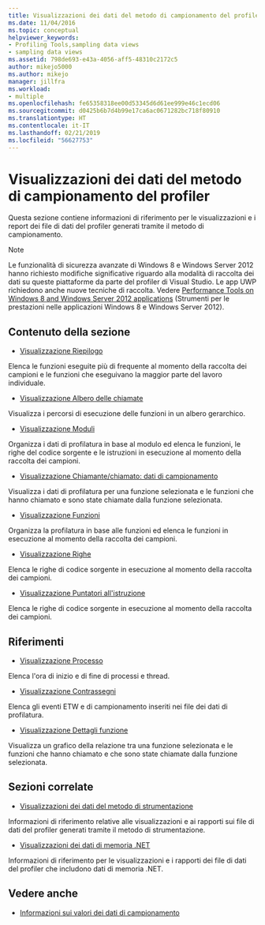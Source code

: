 ```yaml
---
title: Visualizzazioni dei dati del metodo di campionamento del profiler | Microsoft Docs
ms.date: 11/04/2016
ms.topic: conceptual
helpviewer_keywords:
- Profiling Tools,sampling data views
- sampling data views
ms.assetid: 798de693-e43a-4056-aff5-48310c2172c5
author: mikejo5000
ms.author: mikejo
manager: jillfra
ms.workload:
- multiple
ms.openlocfilehash: fe65358318ee00d53345d6d61ee999e46c1ecd06
ms.sourcegitcommit: d0425b6b7d4b99e17ca6ac0671282bc718f80910
ms.translationtype: HT
ms.contentlocale: it-IT
ms.lasthandoff: 02/21/2019
ms.locfileid: "56627753"
---
```

# <a name="profiler-sampling-method-data-views"></a>Visualizzazioni dei dati del metodo di campionamento del profiler
Questa sezione contiene informazioni di riferimento per le visualizzazioni e i report dei file di dati del profiler generati tramite il metodo di campionamento.

> [!NOTE]
>  Le funzionalità di sicurezza avanzate di Windows 8 e Windows Server 2012 hanno richiesto modifiche significative riguardo alla modalità di raccolta dei dati su queste piattaforme da parte del profiler di Visual Studio. Le app UWP richiedono anche nuove tecniche di raccolta. Vedere [Performance Tools on Windows 8 and Windows Server 2012 applications](../profiling/performance-tools-on-windows-8-and-windows-server-2012-applications.md) (Strumenti per le prestazioni nelle applicazioni Windows 8 e Windows Server 2012).

## <a name="in-this-section"></a>Contenuto della sezione
- [Visualizzazione Riepilogo](../profiling/summary-view-sampling-data.md)

 Elenca le funzioni eseguite più di frequente al momento della raccolta dei campioni e le funzioni che eseguivano la maggior parte del lavoro individuale.

- [Visualizzazione Albero delle chiamate](../profiling/call-tree-view-sampling-data.md)

 Visualizza i percorsi di esecuzione delle funzioni in un albero gerarchico.

- [Visualizzazione Moduli](../profiling/modules-view-sampling-data.md)

 Organizza i dati di profilatura in base al modulo ed elenca le funzioni, le righe del codice sorgente e le istruzioni in esecuzione al momento della raccolta dei campioni.

- [Visualizzazione Chiamante/chiamato: dati di campionamento](../profiling/caller-callee-view-sampling-data.md)

 Visualizza i dati di profilatura per una funzione selezionata e le funzioni che hanno chiamato e sono state chiamate dalla funzione selezionata.

- [Visualizzazione Funzioni](../profiling/functions-view-sampling-data.md)

 Organizza la profilatura in base alle funzioni ed elenca le funzioni in esecuzione al momento della raccolta dei campioni.

- [Visualizzazione Righe](../profiling/lines-view-sampling-data.md)

 Elenca le righe di codice sorgente in esecuzione al momento della raccolta dei campioni.

- [Visualizzazione Puntatori all'istruzione](../profiling/instruction-pointers-ips-view-sampling-data.md)

 Elenca le righe di codice sorgente in esecuzione al momento della raccolta dei campioni.

## <a name="reference"></a>Riferimenti
- [Visualizzazione Processo](../profiling/process-view.md)

 Elenca l'ora di inizio e di fine di processi e thread.

- [Visualizzazione Contrassegni](../profiling/marks-view.md)

 Elenca gli eventi ETW e di campionamento inseriti nei file dei dati di profilatura.

- [Visualizzazione Dettagli funzione](../profiling/function-details-view.md)

 Visualizza un grafico della relazione tra una funzione selezionata e le funzioni che hanno chiamato e che sono state chiamate dalla funzione selezionata.

## <a name="related-sections"></a>Sezioni correlate
- [Visualizzazioni dei dati del metodo di strumentazione](../profiling/instrumentation-method-data-views.md)

 Informazioni di riferimento relative alle visualizzazioni e ai rapporti sui file di dati del profiler generati tramite il metodo di strumentazione.

- [Visualizzazioni dei dati di memoria .NET](../profiling/dotnet-memory-data-views.md)

 Informazioni di riferimento per le visualizzazioni e i rapporti dei file di dati del profiler che includono dati di memoria .NET.

## <a name="see-also"></a>Vedere anche
- [Informazioni sui valori dei dati di campionamento](../profiling/understanding-sampling-data-values.md)